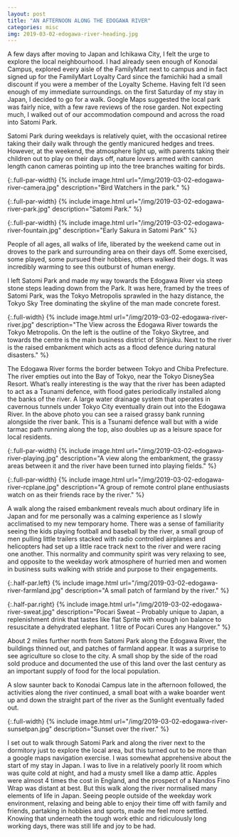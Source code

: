 ```yaml
---
layout: post
title: "AN AFTERNOON ALONG THE EDOGAWA RIVER"
categories: misc
img: 2019-03-02-edogawa-river-heading.jpg
---
```


A few days after moving to Japan and Ichikawa City, I felt the urge to explore the local neighbourhood. I had already seen enough of Konodai Campus, explored every aisle of the FamilyMart next to campus and in fact signed up for the FamilyMart Loyalty Card since the famichiki had a small discount if you were a member of the Loyalty Scheme. Having felt I’d seen enough of my immediate surroundings. on the first Saturday of my stay in Japan, I decided to go for a walk. Google Maps suggested the local park was fairly nice, with a few rave reviews of the rose garden. Not expecting much, I walked out of our accommodation compound and across the road into Satomi Park.

Satomi Park during weekdays is relatively quiet, with the occasional retiree taking their daily walk through the gently manicured hedges and trees. However, at the weekend, the atmosphere light up, with parents taking their children out to play on their days off, nature lovers armed with cannon length canon cameras pointing up into the tree branches waiting for birds.

{:.full-par-width}
{% include image.html url="/img/2019-03-02-edogawa-river-camera.jpg" description="Bird Watchers in the park." %}

{:.full-par-width}
{% include image.html url="/img/2019-03-02-edogawa-river-park.jpg" description="Satomi Park." %}

{:.full-par-width}
{% include image.html url="/img/2019-03-02-edogawa-river-fountain.jpg" description="Early Sakura in Satomi Park" %}

People of all ages, all walks of life, liberated by the weekend came out in droves to the park and surrounding area on their days off. Some exercised, some played, some pursued their hobbies, others walked their dogs. It was incredibly warming to see this outburst of human energy.

I left Satomi Park and made my way towards the Edogawa River via steep stone steps leading down from the Park. It was here, framed by the trees of Satomi Park, was the Tokyo Metropolis sprawled in the hazy distance, the Tokyo Sky Tree dominating the skyline of the man made concrete forest.

{:.full-width}
{% include image.html url="/img/2019-03-02-edogawa-river-river.jpg" description="The View across the Edogawa River towards the Tokyo Metropolis. On the left is the outline of the Tokyo Skytree, and towards the centre is the main business district of Shinjuku. Next to the river is the raised embankment which acts as a flood defence during natural disasters." %}

The Edogawa River forms the border between Tokyo and Chiba Prefecture. The river empties out into the Bay of Tokyo, near the Tokyo DisneySea Resort. What’s really interesting is the way that the river has been adapted to act as a Tsunami defence, with flood gates periodically installed along the banks of the river. A large water drainage system that operates in cavernous tunnels under Tokyo City eventually drain out into the Edogawa River. In the above photo you can see a raised grassy bank running alongside the river bank. This is a Tsunami defence wall but with a wide tarmac path running along the top, also doubles up as a leisure space for local residents.

{:.full-par-width}
{% include image.html url="/img/2019-03-02-edogawa-river-playing.jpg" description="A view along the embankment, the grassy areas between it and the river have been turned into playing fields." %}

{:.full-par-width}
{% include image.html url="/img/2019-03-02-edogawa-river-rcplane.jpg" description="A group of remote control plane enthusiasts watch on as their friends race by the river." %}

A walk along the raised embankment reveals much about ordinary life in Japan and for me personally was a calming experience as I slowly acclimatised to my new temporary home. There was a sense of familiarity seeing the kids playing football and baseball by the river, a small group of men pulling little trailers stacked with radio controlled airplanes and helicopters had set up a little race track next to the river and were racing one another. This normality and community spirit was very relaxing to see, and opposite to the weekday work atmosphere of hurried men and women in business suits walking with stride and purpose to their engagements.


<div class="flex"  markdown="1">
{:.half-par.left}
{% include image.html url="/img/2019-03-02-edogawa-river-farmland.jpg" description="A small patch of farmland by the river." %}

{:.half-par.right}
{% include image.html url="/img/2019-03-02-edogawa-river-sweat.jpg" description="Pocari Sweat – Probably unique to Japan, a replenishment drink that tastes like flat Sprite with enough ion balance to resuscitate a dehydrated elephant. 1 litre of Pocari Cures any Hangover." %}
</div>

About 2 miles further north from Satomi Park along the Edogawa River, the buildings thinned out, and patches of farmland appear. It was a surprise to see agriculture so close to the city. A small shop by the side of the road sold produce and documented the use of this land over the last century as an important supply of food for the local population.

A slow saunter back to Konodai Campus late in the afternoon followed, the activities along the river continued, a small boat with a wake boarder went up and down the straight part of the river as the Sunlight eventually faded out.

{:.full-width}
{% include image.html url="/img/2019-03-02-edogawa-river-sunsetpan.jpg" description="Sunset over the river." %}

I set out to walk through Satomi Park and along the river next to the dormitory just to explore the local area, but this turned out to be more than a google maps navigation exercise. I was somewhat apprehensive about the start of my stay in Japan. I was to live in a relatively poorly lit room which was quite cold at night, and had a musty smell like a damp attic. Apples were almost 4 times the cost in England, and the prospect of a Nandos Fino Wrap was distant at best. But this walk along the river normalised many elements of life in Japan. Seeing people outside of the weekday work environment, relaxing and being able to enjoy their time off with family and friends, partaking in hobbies and sports, made me feel more settled. Knowing that underneath the tough work ethic and ridiculously long working days, there was still life and joy to be had.